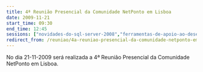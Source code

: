 ```yaml
---
title: 4ª Reunião Presencial da Comunidade NetPonto em Lisboa
date: 2009-11-21
start_time: 09:30
end_time: 12:45
sessions: ["novidades-do-sql-server-2008","ferramentas-de-apoio-ao-desenvolvimento-de-software"]
redirect_from: /reuniao/4a-reuniao-presencial-da-comunidade-netponto-em-lisboa/
---
```

No dia 21-11-2009 será realizada a 4ª Reunião Presencial da Comunidade NetPonto em Lisboa.